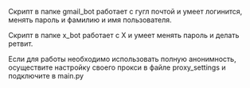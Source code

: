 Скрипт в папке gmail_bot работает с гугл почтой и умеет логинится, менять пароль и фамилию и имя пользователя.

Скрипт в папке x_bot работает с X и умеет менять пароль и делать ретвит.

Если для работы необходимо использовать полную анонимность, осуществите настройку своего прокси в файле proxy_settings и подключите в main.py